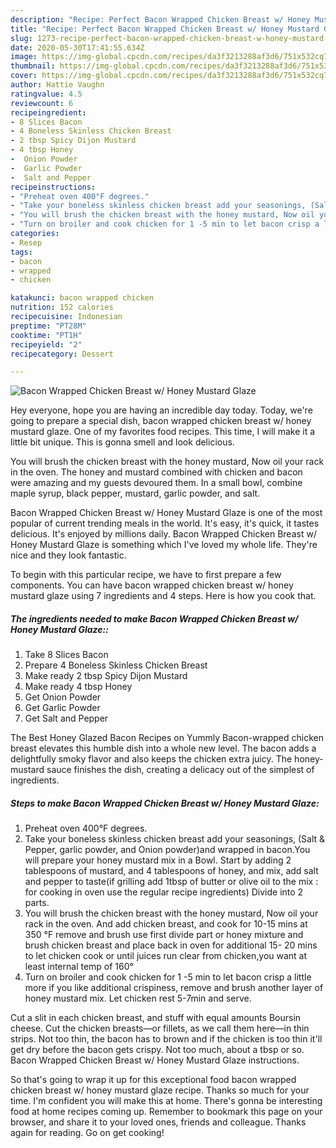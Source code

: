 ```yaml
---
description: "Recipe: Perfect Bacon Wrapped Chicken Breast w/ Honey Mustard Glaze"
title: "Recipe: Perfect Bacon Wrapped Chicken Breast w/ Honey Mustard Glaze"
slug: 1273-recipe-perfect-bacon-wrapped-chicken-breast-w-honey-mustard-glaze
date: 2020-05-30T17:41:55.634Z
image: https://img-global.cpcdn.com/recipes/da3f3213288af3d6/751x532cq70/bacon-wrapped-chicken-breast-w-honey-mustard-glaze-recipe-main-photo.jpg
thumbnail: https://img-global.cpcdn.com/recipes/da3f3213288af3d6/751x532cq70/bacon-wrapped-chicken-breast-w-honey-mustard-glaze-recipe-main-photo.jpg
cover: https://img-global.cpcdn.com/recipes/da3f3213288af3d6/751x532cq70/bacon-wrapped-chicken-breast-w-honey-mustard-glaze-recipe-main-photo.jpg
author: Hattie Vaughn
ratingvalue: 4.5
reviewcount: 6
recipeingredient:
- 8 Slices Bacon
- 4 Boneless Skinless Chicken Breast
- 2 tbsp Spicy Dijon Mustard
- 4 tbsp Honey
-  Onion Powder
-  Garlic Powder
-  Salt and Pepper
recipeinstructions:
- "Preheat oven 400°F degrees."
- "Take your boneless skinless chicken breast add your seasonings, (Salt &amp; Pepper, garlic powder, and Onion powder)and wrapped in bacon.You will prepare your honey mustard mix in a Bowl. Start by adding 2 tablespoons of mustard, and 4 tablespoons of honey, and mix, add salt and pepper to taste(if grilling add 1tbsp of butter or olive oil to the mix : for cooking in oven use the regular recipe ingredients) Divide into 2 parts."
- "You will brush the chicken breast with the honey mustard, Now oil your rack in the oven. And add chicken breast, and cook for 10-15 mins at 350 °F remove and brush use first divide part or honey mixture and brush chicken breast and place back in oven for additional 15- 20 mins to let chicken cook or until juices run clear from chicken,you want at least internal temp of 160°"
- "Turn on broiler and cook chicken for 1 -5 min to let bacon crisp a little more if you like additional crispiness, remove and brush another layer of honey mustard mix. Let chicken rest 5-7min and serve."
categories:
- Resep
tags:
- bacon
- wrapped
- chicken

katakunci: bacon wrapped chicken
nutrition: 152 calories
recipecuisine: Indonesian
preptime: "PT28M"
cooktime: "PT1H"
recipeyield: "2"
recipecategory: Dessert

---
```



![Bacon Wrapped Chicken Breast w/ Honey Mustard Glaze](https://img-global.cpcdn.com/recipes/da3f3213288af3d6/751x532cq70/bacon-wrapped-chicken-breast-w-honey-mustard-glaze-recipe-main-photo.jpg)

Hey everyone, hope you are having an incredible day today. Today, we're going to prepare a special dish, bacon wrapped chicken breast w/ honey mustard glaze. One of my favorites food recipes. This time, I will make it a little bit unique. This is gonna smell and look delicious.

You will brush the chicken breast with the honey mustard, Now oil your rack in the oven. The honey and mustard combined with chicken and bacon were amazing and my guests devoured them. In a small bowl, combine maple syrup, black pepper, mustard, garlic powder, and salt.

Bacon Wrapped Chicken Breast w/ Honey Mustard Glaze is one of the most popular of current trending meals in the world. It's easy, it's quick, it tastes delicious. It's enjoyed by millions daily. Bacon Wrapped Chicken Breast w/ Honey Mustard Glaze is something which I've loved my whole life. They're nice and they look fantastic.


To begin with this particular recipe, we have to first prepare a few components. You can have bacon wrapped chicken breast w/ honey mustard glaze using 7 ingredients and 4 steps. Here is how you cook that.

##### The ingredients needed to make Bacon Wrapped Chicken Breast w/ Honey Mustard Glaze::

1. Take 8 Slices Bacon
1. Prepare 4 Boneless Skinless Chicken Breast
1. Make ready 2 tbsp Spicy Dijon Mustard
1. Make ready 4 tbsp Honey
1. Get  Onion Powder
1. Get  Garlic Powder
1. Get  Salt and Pepper


The Best Honey Glazed Bacon Recipes on Yummly Bacon-wrapped chicken breast elevates this humble dish into a whole new level. The bacon adds a delightfully smoky flavor and also keeps the chicken extra juicy. The honey-mustard sauce finishes the dish, creating a delicacy out of the simplest of ingredients. 

##### Steps to make Bacon Wrapped Chicken Breast w/ Honey Mustard Glaze:

1. Preheat oven 400°F degrees.
1. Take your boneless skinless chicken breast add your seasonings, (Salt &amp; Pepper, garlic powder, and Onion powder)and wrapped in bacon.You will prepare your honey mustard mix in a Bowl. Start by adding 2 tablespoons of mustard, and 4 tablespoons of honey, and mix, add salt and pepper to taste(if grilling add 1tbsp of butter or olive oil to the mix : for cooking in oven use the regular recipe ingredients) Divide into 2 parts.
1. You will brush the chicken breast with the honey mustard, Now oil your rack in the oven. And add chicken breast, and cook for 10-15 mins at 350 °F remove and brush use first divide part or honey mixture and brush chicken breast and place back in oven for additional 15- 20 mins to let chicken cook or until juices run clear from chicken,you want at least internal temp of 160°
1. Turn on broiler and cook chicken for 1 -5 min to let bacon crisp a little more if you like additional crispiness, remove and brush another layer of honey mustard mix. Let chicken rest 5-7min and serve.


Cut a slit in each chicken breast, and stuff with equal amounts Boursin cheese. Cut the chicken breasts—or fillets, as we call them here—in thin strips. Not too thin, the bacon has to brown and if the chicken is too thin it&#39;ll get dry before the bacon gets crispy. Not too much, about a tbsp or so. Bacon Wrapped Chicken Breast w/ Honey Mustard Glaze instructions. 

So that's going to wrap it up for this exceptional food bacon wrapped chicken breast w/ honey mustard glaze recipe. Thanks so much for your time. I'm confident you will make this at home. There's gonna be interesting food at home recipes coming up. Remember to bookmark this page on your browser, and share it to your loved ones, friends and colleague. Thanks again for reading. Go on get cooking!

